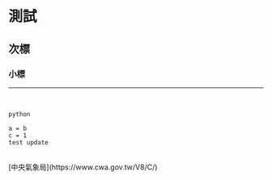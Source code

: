 # 測試
## 次標
### 小標
----
<br>

``python``

```
a = b
c = 1
test update
```

<br>
[中央氣象局](https://www.cwa.gov.tw/V8/C/)
